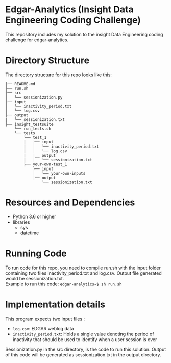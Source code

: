 # Edgar-Analytics (Insight Data Engineering Coding Challenge)
This repository includes my solution to the insight Data Engineering coding challenge for edgar-analytics. 
# Directory Structure
The directory structure for this repo looks like this:

    ├── README.md 
    ├── run.sh
    ├── src
    │   └── sessionization.py
    ├── input
    │   └── inactivity_period.txt
    │   └── log.csv
    ├── output
    |   └── sessionization.txt
    ├── insight_testsuite
        └── run_tests.sh
        └── tests
            └── test_1
            |   ├── input
            |   │   └── inactivity_period.txt
            |   │   └── log.csv
            |   |__ output
            |   │   └── sessionization.txt
            ├── your-own-test_1
                ├── input
                │   └── your-own-inputs
                |── output
                    └── sessionization.txt
# Resources and Dependencies
 * Python 3.6 or higher
 * libraries 
     * sys
     * datetime
    
# Running Code
To run code for this repo, you need to compile run.sh with the input folder containing two files inactivity_period.txt and log.csv. Output file generated would be sessionization.txt.    
Example to run this code: 
```edgar-analytics~$ sh run.sh```
    
# Implementation details

This program expects two input files :

* `log.csv`: EDGAR weblog data
* `inactivity_period.txt`: Holds a single value denoting the period of inactivity that should be used to identify when a user session is over

Sessionization.py in the src directory, is the code to run this solution. Output of this code will be generated as sessionization.txt in the output directory.


